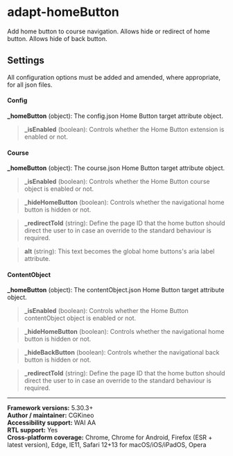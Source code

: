 # adapt-homeButton

Add home button to course navigation. Allows hide or redirect of home button. Allows hide of back button.

## Settings

All configuration options must be added and amended, where appropriate, for all json files.

#### Config

**\_homeButton** (object): The config.json Home Button target attribute object.

>**\_isEnabled** (boolean): Controls whether the Home Button extension is enabled or not.

#### Course

**\_homeButton** (object): The course.json Home Button target attribute object.

>**\_isEnabled** (boolean): Controls whether the Home Button course object is enabled or not.

>**\_hideHomeButton** (boolean): Controls whether the navigational home button is hidden or not.

>**\_redirectToId** (string): Define the page ID that the home button should direct the user to in case an override to the standard behaviour is required.

>**alt** (string): This text becomes the global home buttons's aria label attribute.

#### ContentObject

**\_homeButton** (object): The contentObject.json Home Button target attribute object.

>**\_isEnabled** (boolean): Controls whether the Home Button contentObject object is enabled or not.

>**\_hideHomeButton** (boolean): Controls whether the navigational home button is hidden or not.

>**\_hideBackButton** (boolean): Controls whether the navigational back button is hidden or not.

>**\_redirectToId** (string): Define the page ID that the home button should direct the user to in case an override to the standard behaviour is required.

----------------------------

**Framework versions:**  5.30.3+<br>
**Author / maintainer:**  CGKineo<br>
**Accessibility support:** WAI AA<br>
**RTL support:** Yes<br>
**Cross-platform coverage:** Chrome, Chrome for Android, Firefox (ESR + latest version), Edge, IE11, Safari 12+13 for macOS/iOS/iPadOS, Opera<br>
